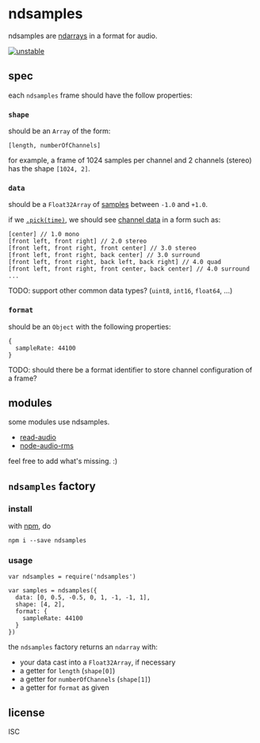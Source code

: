 # ndsamples

ndsamples are [ndarrays](https://npmjs.org/ndarray) in a format for audio.

[![unstable](http://badges.github.io/stability-badges/dist/unstable.svg)](http://github.com/badges/stability-badges)

## spec

each `ndsamples` frame should have the follow properties:

### `shape`

should be an `Array` of the form:

```
[length, numberOfChannels]
```

for example, a frame of 1024 samples per channel and 2 channels (stereo) has the shape `[1024, 2]`.

### `data`

should be a `Float32Array` of [samples](https://en.wikipedia.org/wiki/Sampling_%28signal_processing%29) between `-1.0` and `+1.0`.

if we [`.pick(time)`](https://github.com/scijs/ndarray#arraypickp0-p1-), we should see [channel data](https://en.wikipedia.org/wiki/Surround_sound#Standard_speaker_channels) in a form such as:

```
[center] // 1.0 mono
[front left, front right] // 2.0 stereo
[front left, front right, front center] // 3.0 stereo
[front left, front right, back center] // 3.0 surround
[front left, front right, back left, back right] // 4.0 quad
[front left, front right, front center, back center] // 4.0 surround
...
```

TODO: support other common data types? (`uint8`, `int16`, `float64`, ...)

### `format`

should be an `Object` with the following properties:

```
{
  sampleRate: 44100
}
```

TODO: should there be a format identifier to store channel configuration of a frame?

## modules

some modules use ndsamples. 

- [read-audio](https://github.com/livejs/read-audio)
- [node-audio-rms](https://github.com/livejs/node-audio-rms)

feel free to add what's missing. :)

## `ndsamples` factory

### install

with [npm](https://npmjs.org/), do

```
npm i --save ndsamples
```

### usage

```
var ndsamples = require('ndsamples')

var samples = ndsamples({
  data: [0, 0.5, -0.5, 0, 1, -1, -1, 1],
  shape: [4, 2],
  format: {
    sampleRate: 44100
  }
})
```

the `ndsamples` factory returns an `ndarray` with:

- your data cast into a `Float32Array`, if necessary
- a getter for `length` (`shape[0]`)
- a getter for `numberOfChannels` (`shape[1]`)
- a getter for `format` as given

## license

ISC
